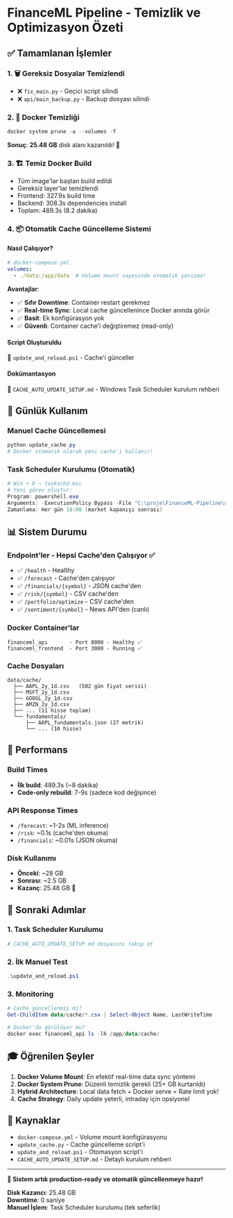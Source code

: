# FinanceML Pipeline - Temizlik ve Optimizasyon Özeti

## ✅ Tamamlanan İşlemler

### 1. 🗑️ Gereksiz Dosyalar Temizlendi
- ❌ `fix_main.py` - Geçici script silindi
- ❌ `api/main_backup.py` - Backup dosyası silindi

### 2. 🐳 Docker Temizliği
```powershell
docker system prune -a --volumes -f
```
**Sonuç**: **25.48 GB** disk alanı kazanıldı! 🎉

### 3. 🏗️ Temiz Docker Build
- Tüm image'lar baştan build edildi
- Gereksiz layer'lar temizlendi
- Frontend: 327.9s build time
- Backend: 308.3s dependencies install
- Toplam: 489.3s (8.2 dakika)

### 4. 📦 Otomatik Cache Güncelleme Sistemi

#### Nasıl Çalışıyor?
```yaml
# docker-compose.yml
volumes:
  - ./data:/app/data  # Volume mount sayesinde otomatik yansıma!
```

**Avantajlar**:
- ✅ **Sıfır Downtime**: Container restart gerekmez
- ✅ **Real-time Sync**: Local cache güncellenince Docker anında görür
- ✅ **Basit**: Ek konfigürasyon yok
- ✅ **Güvenli**: Container cache'i değiştiremez (read-only)

#### Script Oluşturuldu
📄 `update_and_reload.ps1` - Cache'i günceller

#### Dokümantasyon
📄 `CACHE_AUTO_UPDATE_SETUP.md` - Windows Task Scheduler kurulum rehberi

## 🎯 Günlük Kullanım

### Manuel Cache Güncellemesi
```powershell
python update_cache.py
# Docker otomatik olarak yeni cache'i kullanır!
```

### Task Scheduler Kurulumu (Otomatik)
```powershell
# Win + R → taskschd.msc
# Yeni görev oluştur:
Program: powershell.exe
Arguments: -ExecutionPolicy Bypass -File "C:\proje\FinanceML-Pipeline\update_and_reload.ps1"
Zamanlama: Her gün 18:00 (market kapanışı sonrası)
```

## 📊 Sistem Durumu

### Endpoint'ler - Hepsi Cache'den Çalışıyor ✅
- ✅ `/health` - Healthy
- ✅ `/forecast` - Cache'den çalışıyor
- ✅ `/financials/{symbol}` - JSON cache'den
- ✅ `/risk/{symbol}` - CSV cache'den
- ✅ `/portfolio/optimize` - CSV cache'den
- ✅ `/sentiment/{symbol}` - News API'den (canlı)

### Docker Container'lar
```
financeml_api       - Port 8000 - Healthy ✅
financeml_frontend  - Port 3000 - Running ✅
```

### Cache Dosyaları
```
data/cache/
  ├── AAPL_2y_1d.csv   (502 gün fiyat verisi)
  ├── MSFT_2y_1d.csv
  ├── GOOGL_2y_1d.csv
  ├── AMZN_2y_1d.csv
  ├── ... (11 hisse toplam)
  └── fundamentals/
      ├── AAPL_fundamentals.json (27 metrik)
      └── ... (10 hisse)
```

## 🚀 Performans

### Build Times
- **İlk build**: 489.3s (~8 dakika)
- **Code-only rebuild**: 7-9s (sadece kod değişince)

### API Response Times
- `/forecast`: ~1-2s (ML inference)
- `/risk`: ~0.1s (cache'den okuma)
- `/financials`: ~0.01s (JSON okuma)

### Disk Kullanımı
- **Önceki**: ~28 GB
- **Sonrası**: ~2.5 GB
- **Kazanç**: 25.48 GB 🎉

## 📝 Sonraki Adımlar

### 1. Task Scheduler Kurulumu
```powershell
# CACHE_AUTO_UPDATE_SETUP.md dosyasını takip et
```

### 2. İlk Manuel Test
```powershell
.\update_and_reload.ps1
```

### 3. Monitoring
```powershell
# Cache güncellenmiş mi?
Get-ChildItem data/cache/*.csv | Select-Object Name, LastWriteTime

# Docker'da görülüyor mu?
docker exec financeml_api ls -lh /app/data/cache/
```

## 🎓 Öğrenilen Şeyler

1. **Docker Volume Mount**: En efektif real-time data sync yöntemi
2. **Docker System Prune**: Düzenli temizlik gerekli (25+ GB kurtarıldı)
3. **Hybrid Architecture**: Local data fetch + Docker serve = Rate limit yok!
4. **Cache Strategy**: Daily update yeterli, intraday için opsiyonel

## 🔗 Kaynaklar

- `docker-compose.yml` - Volume mount konfigürasyonu
- `update_cache.py` - Cache güncelleme script'i
- `update_and_reload.ps1` - Otomasyon script'i
- `CACHE_AUTO_UPDATE_SETUP.md` - Detaylı kurulum rehberi

---

**🎉 Sistem artık production-ready ve otomatik güncellenmeye hazır!**

**Disk Kazancı**: 25.48 GB  
**Downtime**: 0 saniye  
**Manuel İşlem**: Task Scheduler kurulumu (tek seferlik)
